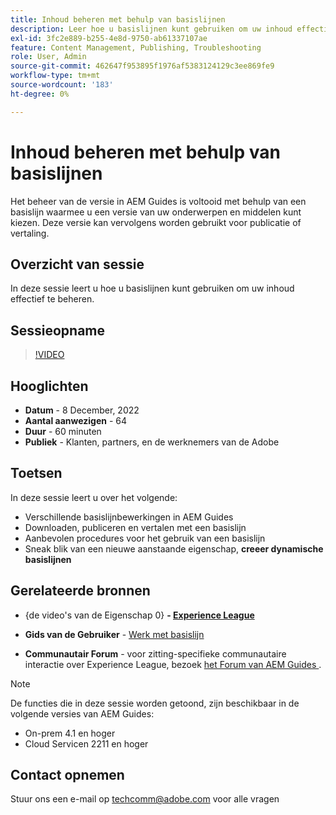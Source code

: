```yaml
---
title: Inhoud beheren met behulp van basislijnen
description: Leer hoe u basislijnen kunt gebruiken om uw inhoud effectief te beheren.
exl-id: 3fc2e889-b255-4e8d-9750-ab61337107ae
feature: Content Management, Publishing, Troubleshooting
role: User, Admin
source-git-commit: 462647f953895f1976af5383124129c3ee869fe9
workflow-type: tm+mt
source-wordcount: '183'
ht-degree: 0%

---
```


# Inhoud beheren met behulp van basislijnen

Het beheer van de versie in AEM Guides is voltooid met behulp van een basislijn waarmee u een versie van uw onderwerpen en middelen kunt kiezen. Deze versie kan vervolgens worden gebruikt voor publicatie of vertaling.

## Overzicht van sessie

In deze sessie leert u hoe u basislijnen kunt gebruiken om uw inhoud effectief te beheren.

## Sessieopname

>[!VIDEO](https://video.tv.adobe.com/v/3414172/version-management-release-management-baseline?quality=12&learn=on)

## Hooglichten

- **Datum** - 8 December, 2022
- **Aantal aanwezigen** - 64
- **Duur** - 60 minuten
- **Publiek** - Klanten, partners, en de werknemers van de Adobe

## Toetsen

In deze sessie leert u over het volgende:
- Verschillende basislijnbewerkingen in AEM Guides
- Downloaden, publiceren en vertalen met een basislijn
- Aanbevolen procedures voor het gebruik van een basislijn
- Sneak blik van een nieuwe aanstaande eigenschap, **creeer dynamische basislijnen**

## Gerelateerde bronnen

- {de video&#39;s van de Eigenschap 0} **- [ Experience League ](https://experienceleague.adobe.com/docs/experience-manager-guides-learn/videos/advanced-user-guide/overview.html?lang=nl-NL)**

- **Gids van de Gebruiker** - [ Werk met basislijn ](https://help.adobe.com/en_US/xml-documentation-for-adobe-experience-manager/index.html#t=DXML-master-map%2Fgenerate-output-use-baseline-for-publishing.html)

- **Communautair Forum** - voor zitting-specifieke communautaire interactie over Experience League, bezoek [ het Forum van AEM Guides ](https://experienceleaguecommunities.adobe.com/t5/experience-manager-guides/bd-p/xml-documentation-discussions).

>[!NOTE]
>
>De functies die in deze sessie worden getoond, zijn beschikbaar in de volgende versies van AEM Guides:
> - On-prem 4.1 en hoger
> - Cloud Servicen 2211 en hoger

## Contact opnemen

Stuur ons een e-mail op <techcomm@adobe.com> voor alle vragen
